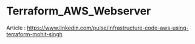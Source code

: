 ﻿# Terraform_AWS_Webserver
Article : https://www.linkedin.com/pulse/infrastructure-code-aws-using-terraform-mohit-singh
